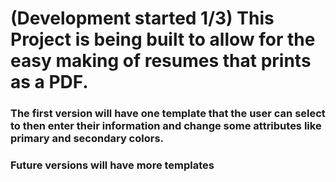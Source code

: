 # (Development started 1/3) This Project is being built to allow for the easy making of resumes that prints as a PDF. 

### The first version will have one template that the user can select to then enter their information and change some attributes like primary and secondary colors.

### Future versions will have more templates
